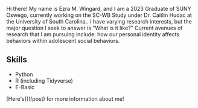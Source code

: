 Hi there! My name is Ezra M. Wingard, and I am a 2023 Graduate of SUNY Oswego, currently working on the SC-WB Study under Dr. Caitlin Hudac at the University of South Carolina.. I have varying research interests, but the major question I seek to answer is "What is it like?" Current avenues of research that I am pursuing include: how our personal identity affects behaviors within adolescent social behaviors.

Skills
---
- Python
- R (including Tidyverse)
- E-Basic

[Here's]](/post) for more information about me!